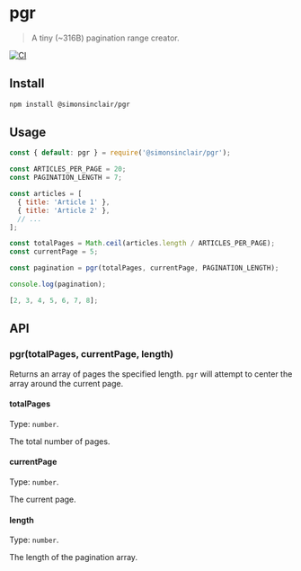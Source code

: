 # pgr

> A tiny (~316B) pagination range creator.

[![CI](https://github.com/simonsinclair/pgr/actions/workflows/ci.yml/badge.svg)](https://github.com/simonsinclair/pgr/actions/workflows/ci.yml)

## Install

```sh
npm install @simonsinclair/pgr
```

## Usage

```js
const { default: pgr } = require('@simonsinclair/pgr');

const ARTICLES_PER_PAGE = 20;
const PAGINATION_LENGTH = 7;

const articles = [
  { title: 'Article 1' },
  { title: 'Article 2' },
  // ...
];

const totalPages = Math.ceil(articles.length / ARTICLES_PER_PAGE);
const currentPage = 5;

const pagination = pgr(totalPages, currentPage, PAGINATION_LENGTH);

console.log(pagination);
```

```js
[2, 3, 4, 5, 6, 7, 8];
```

## API

### pgr(totalPages, currentPage, length)

Returns an array of pages the specified length. `pgr` will attempt to center the array around the current page.

#### totalPages

Type: `number`.

The total number of pages.

#### currentPage

Type: `number`.

The current page.

#### length

Type: `number`.

The length of the pagination array.
